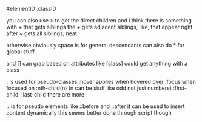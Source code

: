 
#elementID
.classID

you can also use > to get the direct children
and i think there is something with + that gets siblings
the + gets adjacent siblings, like, that appear right after
~ gets all siblings, neat

otherwise obviously space is for general descendants
can also do * for global stuff

and [] can grab based on attributes
like [class] could get anything with a class

: is used for pseudo-classes
    :hover applies when hovered over
    :focus when focused on
    :nth-child(n) (n can be stuff like odd not just numbers)
    :first-child, :last-child
    there are more

:: is for pseudo elements like
    ::before and ::after
    it can be used to insert content dynamically
    this seems better done through script though
